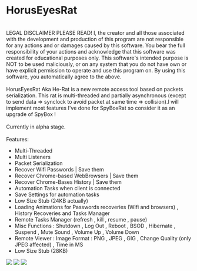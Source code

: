 # HorusEyesRat
<br>
LEGAL DISCLAIMER PLEASE READ! I, the creator and all those associated with the development and production of this program are not responsible for any actions and or damages caused by this software. You bear the full responsibility of your actions and acknowledge that this software was created for educational purposes only. This software's intended purpose is NOT to be used maliciously, or on any system that you do not have own or have explicit permission to operate and use this program on. By using this software, you automatically agree to the above.
<br><br>
HorusEyesRat Aka He-Rat is a new remote access tool based on packets serialization. This rat is multi-threaded and partially asynchronous (except to send data => synclock to avoid packet at same time => collision).I will implement most features I've done for SpyBoxRat so consider it as an upgrade of SpyBox !
<br><br>
Currently in alpha stage.
<br><br>
Features: 

* Multi-Threaded
* Multi Listeners
* Packet Serialization
* Recover Wifi Passwords | Save them
* Recover Chrome-based WebBrowsers | Save them
* Recover Chrome-Bases History | Save them
* Automation Tasks when client is connected
* Save Settings for automation tasks
* Low Size Stub (24KB actually)
* Loading Animations for Passwords recoveries (Wifi and browsers) , History Recoveries and Tasks Manager
* Remote Tasks Manager (refresh , kill , resume , pause)
* Misc Functions : Shutdown , Log Out , Reboot , BSOD , Hibernate , Suspend , Mute Sound , Volume Up , Volume Down
* Remote Viewer : Image Format : PNG , JPEG , GIG , Change Quality (only JPEG affected) , Time in MS
* Low Size Stub (28KB)


<img src="https://i.postimg.cc/2SG9K5Hb/Capture-d-cran-250.png"/>
<img src="https://i.postimg.cc/bvFCqBfq/Capture-d-cran-251.png"/>
<img src="https://i.postimg.cc/9ffg5jSx/Capture-d-cran-252.png"/>

